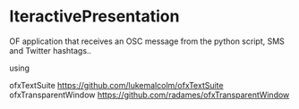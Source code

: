 IteractivePresentation
=======================



OF application that receives an OSC message from the python script, SMS and Twitter hashtags..

using 


ofxTextSuite
https://github.com/lukemalcolm/ofxTextSuite
ofxTransparentWindow
https://github.com/radames/ofxTransparentWindow

